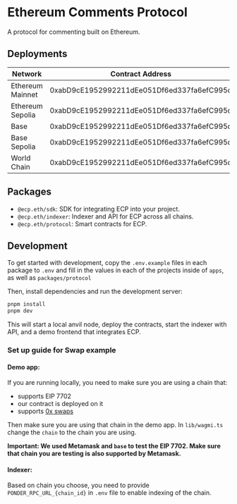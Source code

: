 # Ethereum Comments Protocol

A protocol for commenting built on Ethereum.

## Deployments

| Network          | Contract Address                           |
| ---------------- | ------------------------------------------ |
| Ethereum Mainnet | 0xabD9cE1952992211dEe051Df6ed337fa6efC995d |
| Ethereum Sepolia | 0xabD9cE1952992211dEe051Df6ed337fa6efC995d |
| Base             | 0xabD9cE1952992211dEe051Df6ed337fa6efC995d |
| Base Sepolia     | 0xabD9cE1952992211dEe051Df6ed337fa6efC995d |
| World Chain      | 0xabD9cE1952992211dEe051Df6ed337fa6efC995d |

## Packages

- `@ecp.eth/sdk`: SDK for integrating ECP into your project.
- `@ecp.eth/indexer`: Indexer and API for ECP across all chains.
- `@ecp.eth/protocol`: Smart contracts for ECP.

## Development

To get started with development, copy the `.env.example` files in each package to `.env` and fill in the values in each of the projects inside of `apps`, as well as `packages/protocol`

Then, install dependencies and run the development server:

```bash
pnpm install
pnpm dev
```

This will start a local anvil node, deploy the contracts, start the indexer with API, and a demo frontend that integrates ECP.

### Set up guide for Swap example

#### Demo app:

If you are running locally, you need to make sure you are using a chain that:

- supports EIP 7702
- our contract is deployed on it
- supports [0x swaps](https://0x.org)

Then make sure you are using that chain in the demo app. In `lib/wagmi.ts` change the `chain` to the chain you are using.

**Important: We used Metamask and `base` to test the EIP 7702. Make sure that chain you are testing is also supported by Metamask.**

#### Indexer:

Based on chain you choose, you need to provide `PONDER_RPC_URL_{chain_id}` in `.env` file to enable indexing of the chain.
